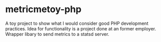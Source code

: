# metricmetoy-php

A toy project to show what I would consider good PHP development practices. Idea
for functionality is a project done at an former employer. Wrapper libary to
send metrics to a statsd server.
